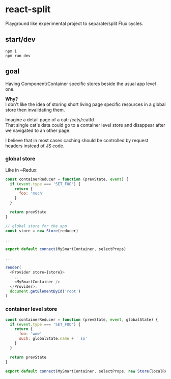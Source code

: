 # react-split

Playground like experimental project to separate/split Flux cycles.

## start/dev

```
npm i
npm run dev
```

## goal

Having Component/Container specific stores beside the usual app level one.  

**Why?**  
I don't like the idea of storing short living page specific resources in a global store then invalidating them.  

Imagine a detail page of a cat:  /cats/:catId  
That single cat's data could go to a container level store and disappear after we navigated to an other page.

I believe that in most cases caching should be controlled by request headers instead of JS code.

### global store

Like in ~Redux:  
```js
const containerReducer = function (prevState, event) {
  if (event.type === 'SET_FOO') {
    return {
      foo: 'much'
    }
  }

  return prevState
}

// global store for the app
const store = new Store(reducer)

...

export default connect(MySmartContainer, selectProps)

...

render(
  <Provider store={store}>
    ...
    <MySmartContainer />
  </Provider>,
  document.getElementById('root')
)
```

### container level store

```js
const containerReducer = function (prevState, event, globalState) {
  if (event.type === 'SET_FOO') {
    return {
      foo: 'wow'
      such: globalState.name + ' so'
    }
  }

  return prevState
}

export default connect(MySmartContainer, selectProps, new Store(localReducer))
```
